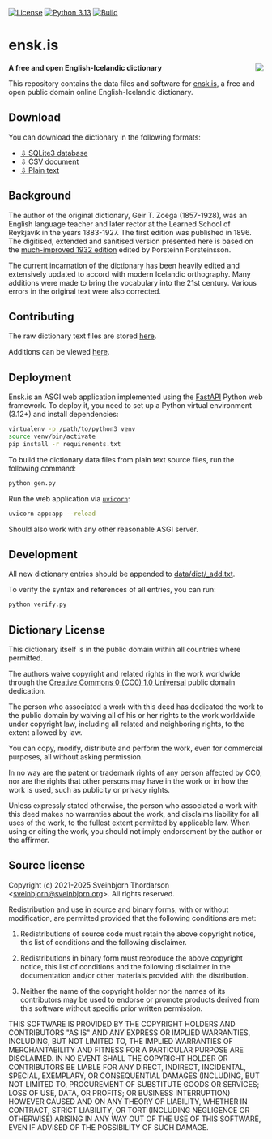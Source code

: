 [![License](https://img.shields.io/badge/License-BSD%203--Clause-blue.svg)](https://opensource.org/licenses/BSD-3-Clause)
[![Python 3.13](https://img.shields.io/badge/python-3.13-blue.svg)](https://www.python.org/downloads/release/python-3130/)
[![Build](https://github.com/sveinbjornt/ensk.is/actions/workflows/python-app.yml/badge.svg)]()

# ensk.is

<img src="static/img/favicon-96x96.png" style="float:right; margin-left:20px;" align="right">

**A free and open English-Icelandic dictionary**

This repository contains the data files and software for
[ensk.is](https://ensk.is), a free and open public domain
online English-Icelandic dictionary.

## Download

You can download the dictionary in the following formats:

* [⇩ SQLite3 database](https://ensk.is/static/files/ensk.is.db.zip)
* [⇩ CSV document](https://ensk.is/static/files/ensk.is.csv.zip)
* [⇩ Plain text](https://ensk.is/static/files/ensk.is.txt.zip)

## Background

The author of the original dictionary, Geir T. Zoëga (1857-1928),
was an English language teacher and later rector at the Learned
School of Reykjavík in the years 1883-1927. The first edition was
published in 1896. The digitised, extended and sanitised version
presented here is based on the
[much-improved 1932 edition](https://baekur.is/bok/000132498/0/2/Ensk-islenzk_ordabok)
edited by Þorsteinn Þorsteinsson.

The current incarnation of the dictionary has been heavily edited and
extensively updated to accord with modern Icelandic orthography.
Many additions were made to bring the vocabulary into the 21st
century. Various errors in the original text were also corrected.

## Contributing

The raw dictionary text files are stored [here](data/dict/).

Additions can be viewed [here](data/dict/_add.txt).

## Deployment

Ensk.is an ASGI web application implemented using the
[FastAPI](https://fastapi.tiangolo.com/) Python web framework.
To deploy it, you need to set up a Python virtual
environment (3.12+) and install dependencies:

```sh
virtualenv -p /path/to/python3 venv
source venv/bin/activate
pip install -r requirements.txt
```

To build the dictionary data files from plain text source files,
run the following command:

```sh
python gen.py
```

Run the web application via [`uvicorn`](https://www.uvicorn.org/):

```sh
uvicorn app:app --reload
```

Should also work with any other reasonable ASGI server.

## Development

All new dictionary entries should be appended to [data/dict/_add.txt](data/dict/_add.txt).

To verify the syntax and references of all entries, you can run:

```sh
python verify.py
```

## Dictionary License

This dictionary itself is in the public domain within all countries where permitted.

The authors waive copyright and related rights in the work worldwide through the
[Creative Commons 0 (CC0) 1.0 Universal](https://creativecommons.org/publicdomain/zero/1.0/)
public domain dedication.

The person who associated a work with this deed has dedicated the work
to the public domain by waiving all of his or her rights to the work
worldwide under copyright law, including all related and neighboring
rights, to the extent allowed by law.

You can copy, modify, distribute and perform the work, even for
commercial purposes, all without asking permission.

In no way are the patent or trademark rights of any person affected by
CC0, nor are the rights that other persons may have in the work or in
how the work is used, such as publicity or privacy rights.

Unless expressly stated otherwise, the person who associated a work
with this deed makes no warranties about the work, and disclaims
liability for all uses of the work, to the fullest extent permitted by
applicable law. When using or citing the work, you should not imply
endorsement by the author or the affirmer.

## Source license

Copyright (c) 2021-2025 Sveinbjorn Thordarson &lt;[sveinbjorn@sveinbjorn.org](mailto:sveinbjorn@sveinbjorn.org)&gt;.
All rights reserved.

Redistribution and use in source and binary forms, with or without modification,
are permitted provided that the following conditions are met:

1. Redistributions of source code must retain the above copyright notice, this
list of conditions and the following disclaimer.

2. Redistributions in binary form must reproduce the above copyright notice, this
list of conditions and the following disclaimer in the documentation and/or other
materials provided with the distribution.

3. Neither the name of the copyright holder nor the names of its contributors may
be used to endorse or promote products derived from this software without specific
prior written permission.

THIS SOFTWARE IS PROVIDED BY THE COPYRIGHT HOLDERS AND CONTRIBUTORS "AS IS" AND
ANY EXPRESS OR IMPLIED WARRANTIES, INCLUDING, BUT NOT LIMITED TO, THE IMPLIED
WARRANTIES OF MERCHANTABILITY AND FITNESS FOR A PARTICULAR PURPOSE ARE DISCLAIMED.
IN NO EVENT SHALL THE COPYRIGHT HOLDER OR CONTRIBUTORS BE LIABLE FOR ANY DIRECT,
INDIRECT, INCIDENTAL, SPECIAL, EXEMPLARY, OR CONSEQUENTIAL DAMAGES (INCLUDING, BUT
NOT LIMITED TO, PROCUREMENT OF SUBSTITUTE GOODS OR SERVICES; LOSS OF USE, DATA, OR
PROFITS; OR BUSINESS INTERRUPTION) HOWEVER CAUSED AND ON ANY THEORY OF LIABILITY,
WHETHER IN CONTRACT, STRICT LIABILITY, OR TORT (INCLUDING NEGLIGENCE OR OTHERWISE)
ARISING IN ANY WAY OUT OF THE USE OF THIS SOFTWARE, EVEN IF ADVISED OF THE
POSSIBILITY OF SUCH DAMAGE.
